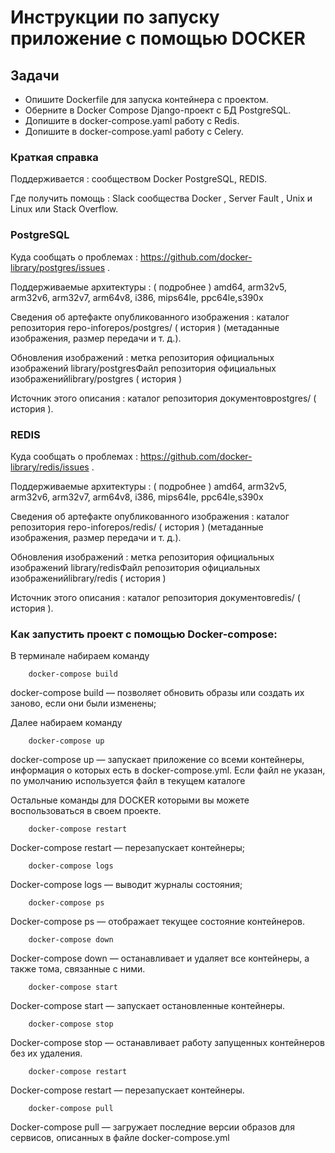 # Инструкции по запуску приложение с помощью DOCKER

## Задачи

- Опишите Dockerfile для запуска контейнера с проектом.
- Оберните в Docker Compose Django-проект с БД PostgreSQL.
- Допишите в docker-compose.yaml работу с Redis.
- Допишите в docker-compose.yaml работу с Celery.

### Краткая справка

Поддерживается :
сообществом Docker PostgreSQL, REDIS.

Где получить помощь :
Slack сообщества Docker , Server Fault , Unix и Linux или Stack Overflow.

### PostgreSQL

Куда сообщать о проблемах :
https://github.com/docker-library/postgres/issues .

Поддерживаемые архитектуры : ( подробнее )
amd64, arm32v5, arm32v6, arm32v7, arm64v8, i386, mips64le, ppc64le,s390x

Сведения об артефакте опубликованного изображения : каталог репозитория
repo-inforepos/postgres/ ( история )
(метаданные изображения, размер передачи и т. д.).

Обновления изображений : метка
репозитория официальных изображений library/postgresФайл
репозитория официальных изображенийlibrary/postgres ( история )

Источник этого описания : каталог
репозитория документовpostgres/ ( история ).

### REDIS

Куда сообщать о проблемах :
https://github.com/docker-library/redis/issues .

Поддерживаемые архитектуры : ( подробнее )
amd64, arm32v5, arm32v6, arm32v7, arm64v8, i386, mips64le, ppc64le,s390x

Сведения об артефакте опубликованного изображения : каталог репозитория
repo-inforepos/redis/ ( история )
(метаданные изображения, размер передачи и т. д.).

Обновления изображений : метка
репозитория официальных изображений library/redisФайл
репозитория официальных изображенийlibrary/redis ( история )

Источник этого описания : каталог
репозитория документовredis/ ( история ).

### Как запустить проект с помощью Docker-compose:

В терминале набираем команду

        docker-compose build

docker-compose build — позволяет обновить образы или создать их заново, если они были изменены;

Далее набираем команду

        docker-compose up

docker-compose up — запускает приложение со всеми контейнеры, информация о которых есть в docker-compose.yml. Если файл
не указан, по умолчанию используется файл в текущем каталоге

Остальные команды для DOCKER которыми вы можете воспользоваться в своем проекте.

        docker-compose restart

Docker-compose restart — перезапускает контейнеры;

        docker-compose logs

Docker-compose logs — выводит журналы состояния;

        docker-compose ps

Docker-compose ps — отображает текущее состояние контейнеров.

        docker-compose down

Docker-compose down — останавливает и удаляет все контейнеры, а также тома, связанные с ними.

        docker-compose start

Docker-compose start — запускает остановленные контейнеры.

        docker-compose stop

Docker-compose stop — останавливает работу запущенных контейнеров без их удаления.

        docker-compose restart

Docker-compose restart — перезапускает контейнеры.

        docker-compose pull

Docker-compose pull — загружает последние версии образов для сервисов, описанных в файле docker-compose.yml